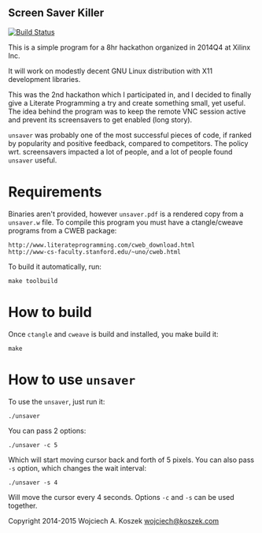 Screen Saver Killer
-------------------

[![Build Status](https://travis-ci.org/wkoszek/unsaver.svg?branch=master)](https://travis-ci.org/wkoszek/unsaver)

This is a simple program for a 8hr hackathon organized in 2014Q4 at Xilinx Inc.

It will work on modestly decent GNU Linux distribution with X11 development
libraries.

This was the 2nd hackathon which I participated in, and I decided to finally
give a Literate Programming a try and create something small, yet useful.
The idea behind the program was to keep the remote VNC session active and
prevent its screensavers to get enabled (long story).

`unsaver` was probably one of the most successful pieces of code, if ranked
by popularity and positive feedback, compared to competitors. The policy
wrt.  screensavers impacted a lot of people, and a lot of people found
`unsaver` useful.

# Requirements

Binaries aren't provided, however `unsaver.pdf` is a rendered copy from a
`unsaver.w` file.  To compile this program you must have a ctangle/cweave
programs from a CWEB package:

	http://www.literateprogramming.com/cweb_download.html
	http://www-cs-faculty.stanford.edu/~uno/cweb.html

To build it automatically, run:

	make toolbuild

# How to build

Once `ctangle` and `cweave` is build and installed, you make build it:

	make

# How to use `unsaver`

To use the `unsaver`, just run it:

	./unsaver

You can pass 2 options:

	./unsaver -c 5

Which will start moving cursor back and forth of 5 pixels. You can also pass
`-s` option, which changes the wait interval:

	./unsaver -s 4

Will move the cursor every 4 seconds. Options `-c` and `-s` can be used
together.

Copyright 2014-2015 Wojciech A. Koszek <wojciech@koszek.com>
